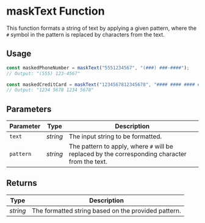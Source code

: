 # maskText Function

This function formats a string of text by applying a given pattern, where the `#` symbol in the pattern is replaced by characters from the text.

## Usage

```typescript
const maskedPhoneNumber = maskText("5551234567", "(###) ###-####");
// Output: "(555) 123-4567"

const maskedCreditCard = maskText("1234567812345678", "#### #### #### ####");
// Output: "1234 5678 1234 5678"
```

## Parameters

| Parameter | Type     | Description                                                                                    |
| --------- | -------- | ---------------------------------------------------------------------------------------------- |
| `text`    | _string_ | The input string to be formatted.                                                              |
| `pattern` | _string_ | The pattern to apply, where `#` will be replaced by the corresponding character from the text. |

## Returns

| Type     | Description                                         |
| -------- | --------------------------------------------------- |
| _string_ | The formatted string based on the provided pattern. |
